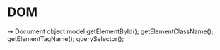 # DOM
-> Document object model <!-- ## WINDOW.DOCUMENT -->
getElementById();
getElementClassName();
getElementTagName();
querySelector();